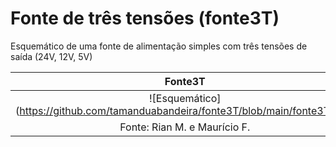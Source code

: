 # Fonte de três tensões (fonte3T)

Esquemático de uma fonte de alimentação simples com três tensões de saída (24V, 12V, 5V)

|  Fonte3T  |
| :-------: |
| ![Esquemático] (https://github.com/tamanduabandeira/fonte3T/blob/main/fonte3T.png)|
| Fonte: Rian M. e Maurício F.

